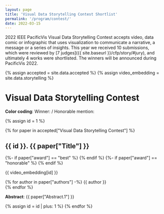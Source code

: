 ```yaml
---
layout: page
title: 'Visual Data Storytelling Contest Shortlist'
permalink: '/program/contest/'
date: 2022-03-15
---
```


<link rel="stylesheet" href="https://cdnjs.cloudflare.com/ajax/libs/font-awesome/4.7.0/css/font-awesome.min.css">

2022 IEEE PacificVis Visual Data Storytelling Contest accepts video, data comic or infographic that uses visualization to communicate a narrative, a message or a series of insights. This year we received 10 submissions, which were reviewed by [7 judges]({{ site.baseurl }}/cfp/story/#jury), and ultimately 4 works were shortlisted. The winners will be announced during PacificVis 2022.

<!-- To view all shortlisted entries, please visit the Storytelling Contest Showcase on Vimeo. -->

<script src="https://unpkg.com/vue@3"></script>

{% assign accepted = site.data.accepted %}
{% assign video_embedding = site.data.storytelling %}

# Visual Data Storytelling Contest

**Color coding**: Winner: <span class="fa fa-star awarded" /><span class="fa fa-star awarded" /><span class="fa fa-star awarded" /> / Honorable mention: <span class="fa fa-star awarded" /><span class="fa fa-star awarded" />


{% assign id = 1 %}

{% for paper in accepted["Visual Data Storytelling Contest"] %}
## {{ id }}. <span class="contest-title">{{ paper["Title"] }}</span>
{%- if paper["award"] == "best" %} <span class="fa fa-star awarded" /><span class="fa fa-star awarded" /><span class="fa fa-star awarded" />{% endif %}
{%- if paper["award"] == "honorable" %} <span class="fa fa-star awarded" /><span class="fa fa-star awarded" />{% endif %}

{{ video_embedding[id] }}

{% for author in paper["authors"] -%}
<span class="paper-author">{{ author }}</span><br/>
{% endfor %}

**Abstract**: {{ paper["Abstract.1"] }}

{% assign id = id | plus: 1 %}
{% endfor %}

<!-- script type="text/javascript" src="{{ site.baseurl }}/assets/javascripts/accepted.js"></script -->
